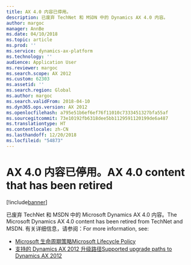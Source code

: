 ```yaml
---
title: AX 4.0 内容已停用。
description: 已废弃 TechNet 和 MSDN 中的 Dynamics AX 4.0 内容。
author: margoc
manager: AnnBe
ms.date: 04/10/2018
ms.topic: article
ms.prod: ''
ms.service: dynamics-ax-platform
ms.technology: ''
audience: Application User
ms.reviewer: margoc
ms.search.scope: AX 2012
ms.custom: 62303
ms.assetid: ''
ms.search.region: Global
ms.author: margoc
ms.search.validFrom: 2018-04-10
ms.dyn365.ops.version: AX 2012
ms.openlocfilehash: a795e51b6ef6ef76f11010c7333451327bfa55af
ms.sourcegitcommit: 73e10192fb6318dee5bb1129591120199de6a487
ms.translationtype: HT
ms.contentlocale: zh-CN
ms.lasthandoff: 12/20/2018
ms.locfileid: "54873"
---
```

# <a name="ax-40-content-that-has-been-retired"></a><span data-ttu-id="6de04-103">AX 4.0 内容已停用。</span><span class="sxs-lookup"><span data-stu-id="6de04-103">AX 4.0 content that has been retired</span></span>

[!include[banner](../includes/banner.md)]

<span data-ttu-id="6de04-104">已废弃 TechNet 和 MSDN 中的 Microsoft Dynamics AX 4.0 内容。</span><span class="sxs-lookup"><span data-stu-id="6de04-104">The Microsoft Dynamics AX 4.0 content has been retired from TechNet and MSDN.</span></span> <span data-ttu-id="6de04-105">有关详细信息，请参阅：</span><span class="sxs-lookup"><span data-stu-id="6de04-105">For more information, see:</span></span> 

- [<span data-ttu-id="6de04-106">Microsoft 生命周期策略</span><span class="sxs-lookup"><span data-stu-id="6de04-106">Microsoft Lifecycle Policy</span></span>](https://support.microsoft.com/en-us/lifecycle/search?alpha=Microsoft%20Dynamics%20AX%204.0) 
- [<span data-ttu-id="6de04-107">支持的 Dynamics AX 2012 升级路径</span><span class="sxs-lookup"><span data-stu-id="6de04-107">Supported upgrade paths to Dynamics AX 2012</span></span>](https://technet.microsoft.com/en-us/library/dd362093.aspx) 
